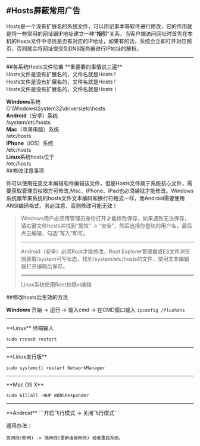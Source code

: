 #Hosts屏蔽常用广告
---
Hosts是一个没有扩展名的系统文件，可以用记事本等软件进行修改，它的作用就是将一些常用的网址跟IP地址建立一种“**指引**”关系，当客户端访问网址时首先在本机的Hosts文件中寻找是否有对应的IP地址，如果有的话，系统会立即打开对应网页，否则就会将网址提交到DNS服务器进行IP地址的解析。
<hr>
##各系统Hosts文件位置
**重要要的事情说三遍**<br>
Hosts文件是没有扩展名的，文件名就是Hosts !<br>
Hosts文件是没有扩展名的，文件名就是Hosts !<br>
Hosts文件是没有扩展名的，文件名就是Hosts！<br>

**Windows**系统
<br>
C:\Windows\System32\drivers\etc\hosts
<br>
**Android**（安卓）系统
<br>
/system/etc/hosts
<br>
**Mac**（苹果电脑）系统
<br>
/etc/hosts
<br>
**iPhone**（iOS）系统
<br>
/etc/hosts
<br>
**Linux**系统hosts位于
<br>
/etc/hosts
<br>
##修改注意事项

你可以使用任意文本编辑软件编辑该文件，但是Hosts文件属于系统核心文件，需要获取管理员权限方可修改,Mac、iPhone、iPad也必须越狱才能修改。Windows系统跟苹果系统的hosts文件文本编码和换行符格式一样，而Android需要使用ANSI编码格式，务必注意，否则修改可能无效！
<blockquote>Windows用户必须用管理员身份打开才能修改保存，如果遇到无法保存，请右键文件hosts并找到“属性” -> “安全”，然后选择你登陆的用户名，最后点击编辑，勾选“写入”即可。
<hr>
Android（安卓）必须Root才能修改，Root Explorer管理器或ES文件浏览器装载/system可写状态，找到/system/etc/hosts的文件，使用文本编辑器打开编辑后保存。
<hr>
Linux系统使用Root权限vi编辑
</blockquote>

##修改hosts后生效的方法

**Windows**
开始 -> 运行 -> 输入cmd -> 在CMD窗口输入
```ipconfig /flushdns```
<hr>
**Linux**
终端输入

```sudo rcnscd restart```
<hr>
**Linux发行版**

```sudo systemctl restart NetworkManager```
<hr>
**Mac OS X**

```sudo killall -HUP mDNSResponder```
<hr>
**Android**
```开启飞行模式 -> 关闭飞行模式```

通用办法：

```拔网线(断网) -> 插网线(重新连接网络) 或者重启系统。```
